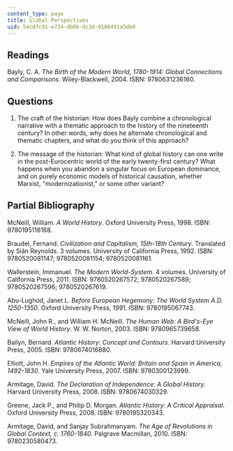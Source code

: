 ```yaml
---
content_type: page
title: Global Perspectives
uid: 54cdfc91-e734-db6b-dc3d-9186491a5dbd
---
```


Readings
--------

Bayly, C. A. _The Birth of the Modern World, 1780-1914: Global Connections and Comparisons_. Wiley-Blackwell, 2004. ISBN: 9780631236160.

Questions
---------

1.  The craft of the historian: How does Bayly combine a chronological narrative with a thematic approach to the history of the nineteenth century? In other words, why does he alternate chronological and thematic chapters, and what do you think of this approach?
    
2.  The message of the historian: What kind of global history can one write in the post-Eurocentric world of the early twenty-first century? What happens when you abandon a singular focus on European dominance, and on purely economic models of historical causation, whether Marxist, "modernizationist," or some other variant?
    

Partial Bibliography
--------------------

McNeill, William. _A World History_. Oxford University Press, 1998. ISBN: 9780195116168.

Braudel, Fernand. _Civilization and Capitalism, 15th-18th Century_. Translated by Siân Reynolds. 3 volumes. University of California Press, 1992. ISBN: 9780520081147; 9780520081154; 9780520081161.

Wallerstein, Immanuel. _The Modern World-System_. 4 volumes. University of California Press, 2011. ISBN: 9780520267572; 9780520267589; 9780520267596; 9780520267619.

Abu-Lughod, Janet L. _Before European Hegemony: The World System A.D. 1250-1350_. Oxford University Press, 1991. ISBN: 9780195067743.

McNeill, John R., and William H. McNeill. _The Human Web: A Bird's-Eye View of World History_. W. W. Norton, 2003. ISBN: 9780965739658.

Bailyn, Bernard. _Atlantic History: Concept and Contours_. Harvard University Press, 2005. ISBN: 9780674016880.

Elliott, John H. _Empires of the Atlantic World: Britain and Spain in America, 1492-1830_. Yale University Press, 2007. ISBN: 9780300123999.

Armitage, David. _The Declaration of Independence: A Global History_. Harvard University Press, 2008. ISBN: 9780674030329.

Greene, Jack P., and Philip D. Morgan. _Atlantic History: A Critical Appraisal_. Oxford University Press, 2008. ISBN: 9780195320343.

Armitage, David, and Sanjay Subrahmanyam. _The Age of Revolutions in Global Context, c. 1760-1840_. Palgrave Macmillan, 2010. ISBN: 9780230580473.